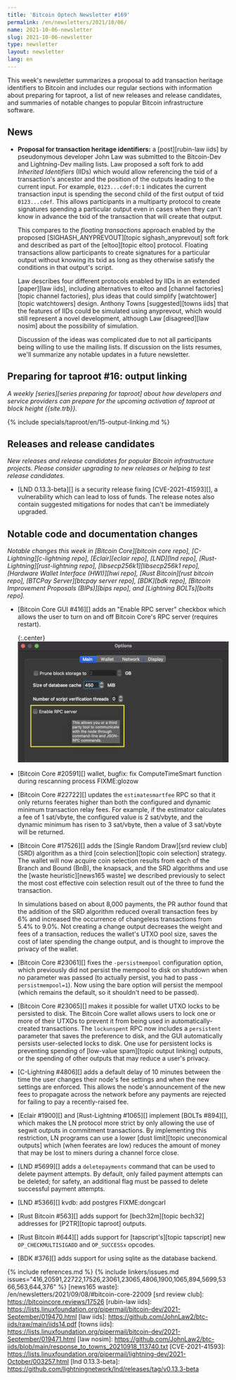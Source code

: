 ```yaml
---
title: 'Bitcoin Optech Newsletter #169'
permalink: /en/newsletters/2021/10/06/
name: 2021-10-06-newsletter
slug: 2021-10-06-newsletter
type: newsletter
layout: newsletter
lang: en
---
```

This week's newsletter summarizes a proposal to add transaction heritage
identifiers to Bitcoin and includes our regular sections with
information about preparing for taproot,
a list of new releases and release candidates,
and summaries of notable changes to popular Bitcoin infrastructure
software.

## News

- **Proposal for transaction heritage identifiers:** a [post][rubin-law
  iids] by pseudonymous developer John Law was submitted to the
  Bitcoin-Dev and Lightning-Dev mailing lists.  Law proposed a soft fork
  to add *Inherited Identifiers* (IIDs) which would allow referencing
  the txid of a transaction's ancestor and the position of the outputs
  leading to the current input.  For example, `0123...cdef:0:1`
  indicates the current transaction input is spending the second child
  of the first output of txid `0123...cdef`.  This allows participants
  in a multiparty protocol to create signatures spending a particular
  output even in cases when they can't know in advance the txid of the
  transaction that will create that output.

    This compares to the *floating transactions* approach enabled by the
    proposed [SIGHASH_ANYPREVOUT][topic sighash_anyprevout] soft fork
    and described as part of the [eltoo][topic eltoo] protocol.
    Floating transactions allow participants to create signatures for a
    particular output without knowing its txid as long as they otherwise
    satisfy the conditions in that output's script.

    Law describes four different protocols enabled by IIDs in an
    extended [paper][law iids], <!-- it's 66 pages, yikes --> including
    alternatives to eltoo and [channel factories][topic channel
    factories], plus ideas that could simplify [watchtower][topic
    watchtowers] design.  Anthony Towns [suggested][towns iids] that the
    features of IIDs could be simulated using anyprevout, which would
    still represent a novel development, although Law [disagreed][law
    nosim] about the possibility of simulation.

    Discussion of the ideas was complicated due to not all participants
    being willing to use the mailing lists.  If discussion on the lists
    resumes, we'll summarize any notable updates in a future newsletter.

## Preparing for taproot #16: output linking

*A weekly [series][series preparing for taproot] about how developers
and service providers can prepare for the upcoming activation of taproot
at block height {{site.trb}}.*

{% include specials/taproot/en/15-output-linking.md %}

## Releases and release candidates

*New releases and release candidates for popular Bitcoin infrastructure
projects.  Please consider upgrading to new releases or helping to test
release candidates.*

- [LND 0.13.3-beta][] is a security release fixing [CVE-2021-41593][], a
  vulnerability which can lead to loss of funds.  The release notes also
  contain suggested mitigations for nodes that can't be immediately
  upgraded.

## Notable code and documentation changes

*Notable changes this week in [Bitcoin Core][bitcoin core repo],
[C-Lightning][c-lightning repo], [Eclair][eclair repo], [LND][lnd repo],
[Rust-Lightning][rust-lightning repo], [libsecp256k1][libsecp256k1
repo], [Hardware Wallet Interface (HWI)][hwi repo],
[Rust Bitcoin][rust bitcoin repo], [BTCPay Server][btcpay server repo],
[BDK][bdk repo], [Bitcoin Improvement Proposals (BIPs)][bips repo], and
[Lightning BOLTs][bolts repo].*

- [Bitcoin Core GUI #416][] adds an "Enable RPC server" checkbox which allows
  the user to turn on and off Bitcoin Core's RPC server (requires restart).

    {:.center}
    ![Screenshot of the Enable RPC server configuration option](/img/posts/2021-10-gui-rpc-server.png)

- [Bitcoin Core #20591][] wallet, bugfix: fix ComputeTimeSmart function during rescanning process FIXME:glozow

- [Bitcoin Core #22722][] updates the `estimatesmartfee` RPC so that it
  only returns feerates higher than both the configured and dynamic
  minimum transaction relay fees.  For example, if the estimator
  calculates a fee of 1 sat/vbyte, the configured value is 2 sat/vbyte,
  and the dynamic minimum has risen to 3 sat/vbyte, then a value of 3
  sat/vbyte will be returned.

- [Bitcoin Core #17526][] adds the [Single Random Draw][srd review club] (SRD) algorithm as
  a third [coin selection][topic coin selection] strategy. The wallet will now acquire coin
  selection results from each of the Branch and Bound (BnB), the knapsack,
  and the SRD algorithms and use the [waste heuristic][news165 waste] we
  described previously to select the most cost effective coin selection
  result out of the three to fund the transaction.

  In simulations based on about 8,000 payments, the PR author
  found that the addition of the SRD algorithm reduced overall
  transaction fees by 6% and increased the occurrence of changeless
  transactions from 5.4% to 9.0%. Not creating a change output decreases
  the weight and fees of a transaction, reduces the wallet's UTXO pool
  size, saves the cost of later spending the change output, and is
  thought to improve the privacy of the wallet.

- [Bitcoin Core #23061][] fixes the `-persistmempool` configuration
  option, which previously did not persist the mempool to disk on
  shutdown when no parameter was passed (to actually persist, you had to
  pass `-persistmempool=1`).  Now using the bare option will persist the
  mempool (which remains the default, so it shouldn't need to be passed).

- [Bitcoin Core #23065][] makes it possible for wallet UTXO locks to be
  persisted to disk.  The Bitcoin Core wallet allows users to lock one or more of their
  UTXOs to prevent it from being used in automatically-created
  transactions.  The `lockunspent` RPC now includes a `persistent`
  parameter that saves the preference to disk, and the GUI automatically
  persists user-selected locks to disk.  One use for persistent locks is
  preventing spending of [low-value spam][topic output linking] outputs, or
  the spending of other outputs that may reduce a user's privacy.

- [C-Lightning #4806][] adds a default delay of 10 minutes between the
  time the user changes their node's fee settings and when the new
  settings are enforced.  This allows the node's announcement of the new
  fees to propagate across the network before any payments are rejected
  for failing to pay a recently-raised fee.

- [Eclair #1900][] and [Rust-Lightning #1065][] implement [BOLTs
  #894][], which makes the LN protocol more strict by only allowing the
  use of segwit outputs in commitment transactions.  By implementing
  this restriction, LN programs can use a lower [dust limit][topic
  uneconomical outputs] which (when feerates are low) reduces the amount
  of money that may be lost to miners during a channel force close.

- [LND #5699][] adds a `deletepayments` command that can be used to
  delete payment attempts.  By default, only failed payment attempts can
  be deleted; for safety, an additional flag must be passed to delete
  successful payment attempts.

- [LND #5366][] kvdb: add postgres FIXME:dongcarl

- [Rust Bitcoin #563][] adds support for [bech32m][topic bech32]
  addresses for [P2TR][topic taproot] outputs.

- [Rust Bitcoin #644][] adds support for [tapscript's][topic tapscript] new
  `OP_CHECKMULTISIGADD` and `OP_SUCCESSx` opcodes.

- [BDK #376][] adds support for using sqlite as the database backend.

{% include references.md %}
{% include linkers/issues.md issues="416,20591,22722,17526,23061,23065,4806,1900,1065,894,5699,5366,563,644,376" %}
[news165 waste]: /en/newsletters/2021/09/08/#bitcoin-core-22009
[srd review club]: https://bitcoincore.reviews/17526
[rubin-law iids]: https://lists.linuxfoundation.org/pipermail/bitcoin-dev/2021-September/019470.html
[law iids]: https://github.com/JohnLaw2/btc-iids/raw/main/iids14.pdf
[towns iids]: https://lists.linuxfoundation.org/pipermail/bitcoin-dev/2021-September/019471.html
[law nosim]: https://github.com/JohnLaw2/btc-iids/blob/main/response_to_towns_20210918_113740.txt
[CVE-2021-41593]: https://lists.linuxfoundation.org/pipermail/lightning-dev/2021-October/003257.html
[lnd 0.13.3-beta]: https://github.com/lightningnetwork/lnd/releases/tag/v0.13.3-beta

